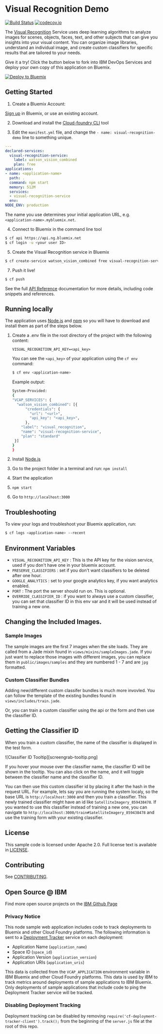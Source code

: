 # Visual Recognition Demo
[![Build Status](https://travis-ci.org/watson-developer-cloud/visual-recognition-nodejs.svg?branch=master)](https://travis-ci.org/watson-developer-cloud/visual-recognition-nodejs?branch=master)
[![codecov.io](https://codecov.io/github/watson-developer-cloud/visual-recognition-nodejs/coverage.svg?branch=master)](https://codecov.io/github/watson-developer-cloud/visual-recognition-nodejs?branch=master)

The [Visual Recognition][visual_recognition_service] Service uses deep learning algorithms to analyze images for scenes, objects, faces, text, and other subjects that can give you insights into your visual content. You can organize image libraries, understand an individual image, and create custom classifiers for specific results that are tailored to your needs.

Give it a try! Click the button below to fork into IBM DevOps Services and deploy your own copy of this application on Bluemix.

[![Deploy to Bluemix](https://bluemix.net/deploy/button.png)](https://bluemix.net/deploy?repository=https://github.com/watson-developer-cloud/visual-recognition-nodejs)

## Getting Started

1. Create a Bluemix Account:

  [Sign up][sign_up] in Bluemix, or use an existing account.

2. Download and install the [Cloud-foundry CLI][cloud_foundry] tool

3. Edit the `manifest.yml` file, and change the `- name: visual-recognition-demo` line to something unique.
  ```yml
  ---
  declared-services:
    visual-recognition-service:
      label: watson_vision_combined
      plan: free
  applications:
  - name: <application-name>
    path: .
    command: npm start
    memory: 512M
    services:
    - visual-recognition-service
    env:
  NODE_ENV: production
  ```
  The name you use determines your initial application URL, e.g. `<application-name>.mybluemix.net`.

4. Connect to Bluemix in the command line tool
  ```sh
  $ cf api https://api.ng.bluemix.net
  $ cf login -u <your user ID>
  ```

5. Create the Visual Recognition service in Bluemix
  ```sh
  $ cf create-service watson_vision_combined free visual-recognition-service
  ```

7. Push it live!
  ```sh
  $ cf push
  ```

See the full [API Reference](http://www.ibm.com/watson/developercloud/visual-recognition/api/v3/) documentation for more details, including code snippets and references.

## Running locally
  The application uses [Node.js](http://nodejs.org) and [npm](https://www.npmjs.com) so you will have to download and install them as part of the steps below.

1. Create a .env file in the root directory of the project with the following content:

    ```none
    VISUAL_RECOGNITION_API_KEY=<api_key>
    ```
    You can see the `<api_key>` of your application using the `cf env` command:

    ```sh
    $ cf env <application-name>
    ```
    Example output:
    ```sh
    System-Provided:
    {
    "VCAP_SERVICES": {
      "watson_vision_combined": [{
          "credentials": {
            "url": "<url>",
            "api_key": "<api_key>",
          },
        "label": "visual_recognition",
        "name": "visual-recognition-service",
        "plan": "standard"
     }]
    }
    }
    ```

2. Install [Node.js](http://nodejs.org/)
3. Go to the project folder in a terminal and run:
    `npm install`
4. Start the application
5.  `npm start`
6. Go to `http://localhost:3000`

## Troubleshooting

To view your logs and troubleshoot your Bluemix application, run:

  ```sh
  $ cf logs <application-name> --recent
  ```

## Environment Variables

  - `VISUAL_RECOGNITION_API_KEY` : This is the API key for the vision service, used if you don't have one in your bluemix account.
  - `PRESERVE_CLASSIFIERS` : set if you don't want classifiers to be deleted after one hour.
  - `GOOGLE_ANALYTICS` : set to your google analytics key, if you want analytics enabled.
  - `PORT` : The port the server should run on. This is optional.
  - `OVERRIDE_CLASSIFIER_ID` : if you want to always use a custom
    classifier, you can set that classifier ID in this env var and it
    will be used instead of training a new one.

## Changing the Included Images.

### Sample Images

The sample images are the first 7 images when the site loads.  They
are called from a Jade mixin found in
`views/mixins/sampleImages.jade`.  If you just want to replace those
images with different images,  you can replace them in
`public/images/samples` and they are numbered 1 - 7 and are `jpg`
formatted.

### Custom Classifier Bundles

Adding new/different custom classifer bundles is much more invovled.
You can follow the template of the existing bundles found in
`views/includes/train.jade`.

Or, you can train a custom classifier using the api or the form and
then use the classifier ID.  

## Getting the Classifier ID

When you train a custom classifier, the name of the classifier is
displayed in the test form.

![Classifier ID Tooltip][screengrab-tooltip.png]

If you hover your mouse over the classifier name, the classifier ID
will be shown in the tooltip. You can also click on the name, and it
will toggle between the classifier name and the classifier ID.

You can then use this custom classifier id by placing it after the hash
in the request URL.  For example, lets say you are running the system
localy, so the base URL is `http://localhost:3000` and then you train
a classifier.  This newly trained classifier might have an id like
`SatelliteImagery_859438478`.   If you wanted to use this classifier
instead of training a new one,  you can navigate to
`http://localhost:3000/train#SatelliteImagery_859438478` and use the
training form with your existing classifier.

## License

  This sample code is licensed under Apache 2.0. Full license text is available in [LICENSE](LICENSE).

## Contributing

  See [CONTRIBUTING](CONTRIBUTING.md).

## Open Source @ IBM
  Find more open source projects on the [IBM Github Page](http://ibm.github.io/)

### Privacy Notice

This node sample web application includes code to track deployments to Bluemix and other Cloud Foundry platforms. The following information is sent to a [Deployment Tracker][deploy_track_url] service on each deployment:

* Application Name (`application_name`)
* Space ID (`space_id`)
* Application Version (`application_version`)
* Application URIs (`application_uris`)

This data is collected from the `VCAP_APPLICATION` environment variable in IBM Bluemix and other Cloud Foundry platforms. This data is used by IBM to track metrics around deployments of sample applications to IBM Bluemix. Only deployments of sample applications that include code to ping the Deployment Tracker service will be tracked.

### Disabling Deployment Tracking

Deployment tracking can be disabled by removing `require('cf-deployment-tracker-client').track();` from the beginning of the `server.js` file at the root of this repo.

[deploy_track_url]: https://github.com/cloudant-labs/deployment-tracker
[service_url]: http://www.ibm.com/watson/developercloud/visual-recognition.html
[cloud_foundry]: https://github.com/cloudfoundry/cli
[visual_recognition_service]: https://www.ibm.com/watson/developercloud/visual-recognition.html
[sign_up]: https://console.ng.bluemix.net/registration/
[getting_started]: http://www.ibm.com/watson/developercloud/doc/getting_started/



